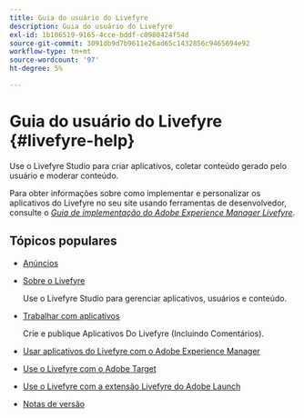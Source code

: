 ```yaml
---
title: Guia do usuário do Livefyre
description: Guia do usuário do Livefyre
exl-id: 1b106519-9165-4cce-bddf-c0980424f54d
source-git-commit: 3091db9d7b9611e26ad65c1432856c9465694e92
workflow-type: tm+mt
source-wordcount: '97'
ht-degree: 5%

---
```


# Guia do usuário do Livefyre {#livefyre-help}

Use o Livefyre Studio para criar aplicativos, coletar conteúdo gerado pelo usuário e moderar conteúdo.

Para obter informações sobre como implementar e personalizar os aplicativos do Livefyre no seu site usando ferramentas de desenvolvedor, consulte o [*Guia de implementação do Adobe Experience Manager Livefyre*](/help/implementation/home.md).

## Tópicos populares

* [Anúncios](c-anouncements.md#c_anouncements)

* [Sobre o Livefyre](c-product.md#c_product)

   Use o Livefyre Studio para gerenciar aplicativos, usuários e conteúdo.

* [Trabalhar com aplicativos](c-about-apps/c-about-apps.md#c_about_apps)

   Crie e publique Aplicativos Do Livefyre (Incluindo Comentários).

* [Usar aplicativos do Livefyre com o Adobe Experience Manager](https://helpx.adobe.com/experience-manager/6-4/sites/administering/using/livefyre.html)


* [Use o Livefyre com o Adobe Target](/help/using/c-library/livefyre-target.md)
* [Use o Livefyre com a extensão Livefyre do Adobe Launch](/help/using/c-library/launch-extension.md)
* [Notas de versão](c-rn/c-rn.md#c_rn)
